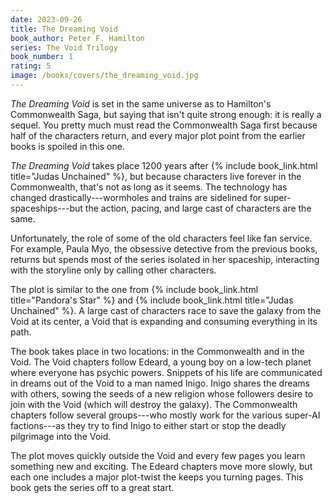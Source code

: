 ```yaml
---
date: 2023-09-26
title: The Dreaming Void
book_author: Peter F. Hamilton
series: The Void Trilogy
book_number: 1
rating: 5
image: /books/covers/the_dreaming_void.jpg
---
```


<cite class="book-title">The Dreaming Void</cite> is set in the same universe
as to Hamilton's Commonwealth Saga, but saying that isn't quite strong enough:
it is really a sequel. You pretty much must read the Commonwealth Saga first
because half of the characters return, and every major plot point from the
earlier books is spoiled in this one.

<cite class="book-title">The Dreaming Void</cite> takes place 1200 years after
{% include book_link.html title="Judas Unchained" %}, but because characters
live forever in the Commonwealth, that's not as long as it seems. The
technology has changed drastically---wormholes and trains are sidelined for
super-spaceships---but the action, pacing, and large cast of characters are
the same.

Unfortunately, the role of some of the old characters feel like fan service.
For example, Paula Myo, the obsessive detective from the previous books,
returns but spends most of the series isolated in her spaceship, interacting
with the storyline only by calling other characters.

The plot is similar to the one from {% include book_link.html title="Pandora's
Star" %} and {% include book_link.html title="Judas Unchained" %}. A large
cast of characters race to save the galaxy from the Void at its center, a Void
that is expanding and consuming everything in its path.

The book takes place in two locations: in the Commonwealth and in the Void.
The Void chapters follow Edeard, a young boy on a low-tech planet where
everyone has psychic powers. Snippets of his life are communicated in dreams
out of the Void to a man named Inigo. Inigo shares the dreams with others,
sowing the seeds of a new religion whose followers desire to join with the
Void (which will destroy the galaxy). The Commonwealth chapters follow several
groups---who mostly work for the various super-AI factions---as they try to
find Inigo to either start or stop the deadly pilgrimage into the Void.

The plot moves quickly outside the Void and every few pages you learn
something new and exciting. The Edeard chapters move more slowly, but each one
includes a major plot-twist the keeps you turning pages. This book gets the
series off to a great start.
